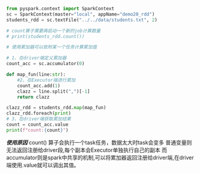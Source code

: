 ```python
from pyspark.context import SparkContext
sc = SparkContext(master="local", appName="demo20_rdd")
students_rdd = sc.textFile("../../data/students.txt", 2)

# count算子需要再启动一个新的job计算数量
# print(students_rdd.count())

# 使用累加器可以依附某一个任务计算累加值

# 1、在driver端定义累加器
count_acc = sc.accumulator(0)

def map_fun(line:str):
    #2、在Executor端进行累加
    count_acc.add(1)
    clazz = line.split(",")[-1]
    return clazz

clazz_rdd = students_rdd.map(map_fun)
clazz_rdd.foreach(print)
# 3、在driver端获取累加结果
count = count_acc.value
print(f"count:{count}")
```
***使用原因***
count() 算子会执行一个task任务，数据太大时task会变多
普通变量则无法返回注册给driver段,每个副本会Executor单独执行自己的副本
而accumulator则是spark中共享的机制,可以将累加器返回注册给driver端,在driver端使用.value就可以调出其值。